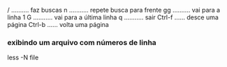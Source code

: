 
/  .......... faz buscas
n ........... repete busca para frente
gg .......... vai para a linha 1
G ........... vai para a última linha
q ........... sair
Ctrl-f ...... desce uma página
Ctrl-b ...... volta uma página


### exibindo um arquivo com números de linha

less -N file
